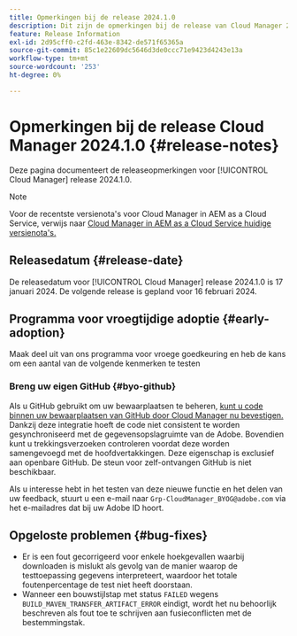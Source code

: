 ```yaml
---
title: Opmerkingen bij de release 2024.1.0
description: Dit zijn de opmerkingen bij de release van Cloud Manager 2024.1.0.
feature: Release Information
exl-id: 2d95cff0-c2fd-463e-8342-de571f65365a
source-git-commit: 85c1e22609dc5646d3de0ccc71e9423d4243e13a
workflow-type: tm+mt
source-wordcount: '253'
ht-degree: 0%

---
```


# Opmerkingen bij de release Cloud Manager 2024.1.0 {#release-notes}

Deze pagina documenteert de releaseopmerkingen voor [!UICONTROL Cloud Manager] release 2024.1.0.

>[!NOTE]
>
>Voor de recentste versienota&#39;s voor Cloud Manager in AEM as a Cloud Service, verwijs naar [ Cloud Manager in AEM as a Cloud Service huidige versienota&#39;s.](https://experienceleague.adobe.com/docs/experience-manager-cloud-service/content/implementing/using-cloud-manager/release-notes-cloud-manager/release-notes-cm-current.html)

## Releasedatum {#release-date}

De releasedatum voor [!UICONTROL Cloud Manager] release 2024.1.0 is 17 januari 2024. De volgende release is gepland voor 16 februari 2024.

## Programma voor vroegtijdige adoptie {#early-adoption}

Maak deel uit van ons programma voor vroege goedkeuring en heb de kans om een aantal van de volgende kenmerken te testen

### Breng uw eigen GitHub {#byo-github}

Als u GitHub gebruikt om uw bewaarplaatsen te beheren, [ kunt u code binnen uw bewaarplaatsen van GitHub door Cloud Manager nu bevestigen.](/help/managing-code/private-repositories.md) Dankzij deze integratie hoeft de code niet consistent te worden gesynchroniseerd met de gegevensopslagruimte van de Adobe. Bovendien kunt u trekkingsverzoeken controleren voordat deze worden samengevoegd met de hoofdvertakkingen. Deze eigenschap is exclusief aan openbare GitHub. De steun voor zelf-ontvangen GitHub is niet beschikbaar.

Als u interesse hebt in het testen van deze nieuwe functie en het delen van uw feedback, stuurt u een e-mail naar `Grp-CloudManager_BYOG@adobe.com` via het e-mailadres dat bij uw Adobe ID hoort.

## Opgeloste problemen {#bug-fixes}

* Er is een fout gecorrigeerd voor enkele hoekgevallen waarbij downloaden is mislukt als gevolg van de manier waarop de testtoepassing gegevens interpreteert, waardoor het totale foutenpercentage de test niet heeft doorstaan.
* Wanneer een bouwstijlstap met status `FAILED` wegens `BUILD_MAVEN_TRANSFER_ARTIFACT_ERROR` eindigt, wordt het nu behoorlijk beschreven als fout toe te schrijven aan fusieconflicten met de bestemmingstak.
